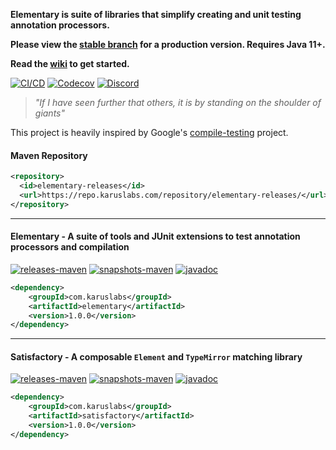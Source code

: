 **Elementary is suite of libraries that simplify creating and unit testing annotation processors.**

**Please view the [stable branch](https://github.com/Pante/elementary/tree/stable) for a production version. Requires Java 11+.**

**Read the [wiki](https://github.com/Pante/elementary/wiki) to get started.**

[![CI/CD](https://github.com/Pante/elementary/workflows/Elementary%20CI/CD/badge.svg)](https://github.com/Pante/elementary/actions?query=workflow%3ACI%2FCD)
[![Codecov](https://codecov.io/gh/Pante/elementary/branch/master/graph/badge.svg)](https://codecov.io/gh/Pante/elementary)
[![Discord](https://img.shields.io/discord/140273735772012544.svg?style=flat-square)](https://discord.gg/uE4C9NQ)

> _"If I have seen further that others, it is by standing on the shoulder of giants"_

This project is heavily inspired by Google's [compile-testing](https://github.com/google/compile-testing) project.

#### Maven Repository
```XML
<repository>
  <id>elementary-releases</id>
  <url>https://repo.karuslabs.com/repository/elementary-releases/</url>
</repository>
```

***
#### Elementary - A suite of tools and JUnit extensions to test annotation processors and compilation
[![releases-maven](https://img.shields.io/maven-metadata/v/https/repo.karuslabs.com/repository/elementary-releases/com/karuslabs/elementary/maven-metadata.xml.svg)](https://repo.karuslabs.com/service/rest/repository/browse/elementary-releases/com/karuslabs/elementary/)
[![snapshots-maven](https://img.shields.io/maven-metadata/v/https/repo.karuslabs.com/repository/elementary-snapshots/com/karuslabs/elementary/maven-metadata.xml.svg)](https://repo.karuslabs.com/service/rest/repository/browse/elementary-snapshots/com/karuslabs/elementary/)
[![javadoc](https://img.shields.io/badge/javadoc-1.0.0-brightgreen.svg)](https://repo.karuslabs.com/repository/elementary/1.0.0/elementary/apidocs/index.html)

```XML
<dependency>
    <groupId>com.karuslabs</groupId>
    <artifactId>elementary</artifactId>
    <version>1.0.0</version>
</dependency>
```

***
#### Satisfactory - A composable `Element` and `TypeMirror` matching library
[![releases-maven](https://img.shields.io/maven-metadata/v/https/repo.karuslabs.com/repository/elementary-releases/com/karuslabs/satisfactory/maven-metadata.xml.svg)](https://repo.karuslabs.com/service/rest/repository/browse/elementary-releases/com/karuslabs/satisfactory/)
[![snapshots-maven](https://img.shields.io/maven-metadata/v/https/repo.karuslabs.com/repository/elementary-snapshots/com/karuslabs/satisfactory/maven-metadata.xml.svg)](https://repo.karuslabs.com/service/rest/repository/browse/elementary-snapshots/com/karuslabs/satisfactory/)
[![javadoc](https://img.shields.io/badge/javadoc-1.0.0-brightgreen.svg)](https://repo.karuslabs.com/repository/elementary/1.0.0/satisfactory/apidocs/index.html)
```XML
<dependency>
    <groupId>com.karuslabs</groupId>
    <artifactId>satisfactory</artifactId>
    <version>1.0.0</version>
</dependency>
```
